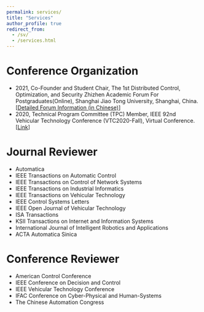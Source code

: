 ```yaml
---
permalink: services/
title: "Services"
author_profile: true
redirect_from: 
  - /sv/
  - /services.html
---
```


# Conference Organization

- 2021, Co-Founder and Student Chair, The 1st Distributed Control, Optimization, and Security Zhizhen Academic Forum For Postgraduates(Online), Shanghai Jiao Tong University, Shanghai, China. [[Detailed Forum Information (in Chinese)](https://iwin.sjtu.edu.cn/Web/Show/315)]
- 2020, Technical Program Committee (TPC) Member, IEEE 92nd Vehicular Technology Conference (VTC2020-Fall), Virtual Conference. [[Link](http://www.ieeevtc.org/vtc2020fall/vtc2020fall_tpc-reviewers.pdf)]

# Journal Reviewer

- Automatica
- IEEE Transactions on Automatic Control
- IEEE Transactions on Control of Network Systems
- IEEE Transactions on Industrial Informatics
- IEEE Transactions on Vehicular Technology
- IEEE Control Systems Letters
- IEEE Open Journal of Vehicular Technology
- ISA Transactions
- KSII Transactions on Internet and Information Systems
- International Journal of Intelligent Robotics and Applications
- ACTA Automatica Sinica

# Conference Reviewer

- American Control Conference
- IEEE Conference on Decision and Control
- IEEE Vehicular Technology Conference
- IFAC Conference on Cyber-Physical and Human-Systems
- The Chinese Automation Congress
